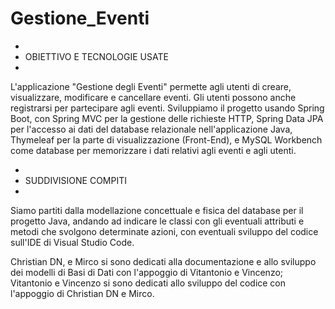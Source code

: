 # Gestione_Eventi
 
 *
* OBIETTIVO E TECNOLOGIE USATE
*

L'applicazione "Gestione degli Eventi" permette agli utenti di creare, visualizzare, modificare e cancellare eventi. 
Gli utenti possono anche registrarsi per partecipare agli eventi. 
Sviluppiamo il progetto usando Spring Boot, con Spring MVC per la gestione delle richieste HTTP, Spring Data JPA per l'accesso ai dati del database relazionale nell'applicazione Java, Thymeleaf per la parte di visualizzazione (Front-End), e MySQL Workbench come database per memorizzare i dati relativi agli eventi e agli utenti.


*
* SUDDIVISIONE COMPITI
*

Siamo partiti dalla modellazione concettuale e fisica del database per il progetto Java, andando ad indicare le classi con gli eventuali attributi e metodi che svolgono determinate azioni, con eventuali sviluppo del codice sull'IDE di Visual Studio Code.

Christian DN, e Mirco si sono dedicati alla documentazione e allo sviluppo dei modelli di Basi di Dati con l'appoggio di Vitantonio e Vincenzo;
Vitantonio e Vincenzo si sono dedicati allo sviluppo del codice con l'appoggio di Christian DN e Mirco.
